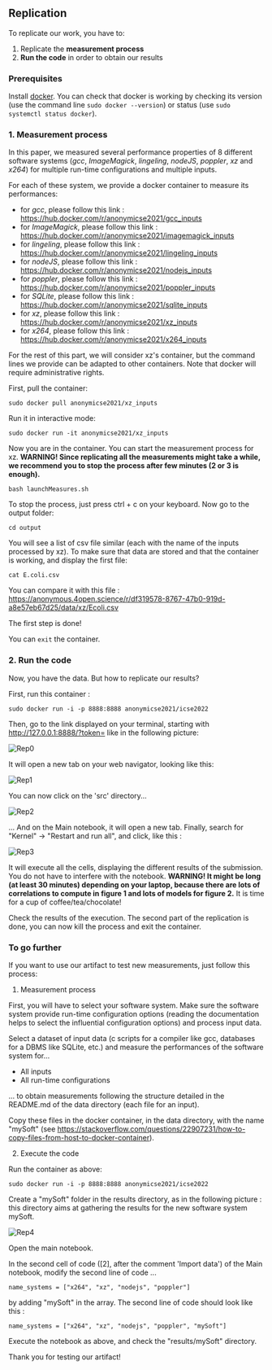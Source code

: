 ## Replication

To replicate our work, you have to:
1. Replicate the **measurement process**
2. **Run the code** in order to obtain our results

### Prerequisites

Install [docker](https://docs.docker.com/get-docker/). You can check that docker is working by checking its version (use the command line ```sudo docker --version```) or status (use ```sudo systemctl status docker```).

### 1. Measurement process

In this paper, we measured several performance properties of 8 different software systems (*gcc*, *ImageMagick*, *lingeling*, *nodeJS*, *poppler*, *xz* and *x264*) for multiple run-time configurations and multiple inputs. 

For each of these system, we provide a docker container to measure its performances:
- for *gcc*, please follow this link : https://hub.docker.com/r/anonymicse2021/gcc_inputs
- for *ImageMagick*, please follow this link : https://hub.docker.com/r/anonymicse2021/imagemagick_inputs
- for *lingeling*, please follow this link : https://hub.docker.com/r/anonymicse2021/lingeling_inputs
- for *nodeJS*, please follow this link : https://hub.docker.com/r/anonymicse2021/nodejs_inputs
- for *poppler*, please follow this link : https://hub.docker.com/r/anonymicse2021/poppler_inputs
- for *SQLite*, please follow this link : https://hub.docker.com/r/anonymicse2021/sqlite_inputs
- for *xz*, please follow this link : https://hub.docker.com/r/anonymicse2021/xz_inputs
- for *x264*, please follow this link : https://hub.docker.com/r/anonymicse2021/x264_inputs

For the rest of this part, we will consider xz's container, but the command lines we provide can be adapted to other containers. Note that docker will require administrative rights.

First, pull the container:

`sudo docker pull anonymicse2021/xz_inputs`

Run it in interactive mode:

`sudo docker run -it anonymicse2021/xz_inputs`

Now you are in the container. You can start the measurement process for xz. **WARNING! Since replicating all the measurements might take a while, we recommend you to stop the process after few minutes (2 or 3 is enough).**

`bash launchMeasures.sh`

To stop the process, just press ctrl + c on your keyboard. Now go to the output folder:

`cd output`

You will see a list of csv file similar (each with the name of the inputs processed by xz). To make sure that data are stored and that the container is working, and display the first file:

`cat E.coli.csv`

You can compare it with this file : https://anonymous.4open.science/r/df319578-8767-47b0-919d-a8e57eb67d25/data/xz/Ecoli.csv

The first step is done!

You can `exit` the container.

### 2. Run the code

Now, you have the data. But how to replicate our results?

First, run this container :

`sudo docker run -i -p 8888:8888 anonymicse2021/icse2022`

Then, go to the link displayed on your terminal, starting with http://127.0.0.1:8888/?token= like in the following picture:

![Rep0](replication0.png)

It will open a new tab on your web navigator, looking like this:

![Rep1](replication1.png)

You can now click on the 'src' directory...

![Rep2](replication2.png)

... And on the Main notebook, it will open a new tab. Finally, search for "Kernel" -> "Restart and run all", and click, like this :

![Rep3](replication3.png)

It will execute all the cells, displaying the different results of the submission.
You do not have to interfere with the notebook.
**WARNING! It might be long (at least 30 minutes) depending on your laptop, because there are lots of correlations to compute in figure 1 and lots of models for figure 2.**
It is time for a cup of coffee/tea/chocolate!

Check the results of the execution. The second part of the replication is done, you can now kill the process and exit the container.

### To go further

If you want to use our artifact to test new measurements, just follow this process:

1. Measurement process

First, you will have to select your software system. Make sure the software system provide run-time configuration options (reading the documentation helps to select the influential configuration options) and process input data.

Select a dataset of input data (c scripts for a compiler like gcc, databases for a DBMS like SQLite, etc.) and measure the performances of the software system for...
- All inputs
- All run-time configurations

... to obtain measurements following the structure detailed in the README.md of the data directory (each file for an input).

Copy these files in the docker container, in the data directory, with the name "mySoft" (see https://stackoverflow.com/questions/22907231/how-to-copy-files-from-host-to-docker-container).

2. Execute the code

Run the container as above:

`sudo docker run -i -p 8888:8888 anonymicse2021/icse2022`

Create a "mySoft" folder in the results directory, as in the following picture : this directory aims at gathering the results for the new software system mySoft.

![Rep4](results/others/replication4.png)

Open the main notebook.

In the second cell of code ([2], after the comment 'Import data') of the Main notebook, modify the second line of code ...

`name_systems = ["x264", "xz", "nodejs", "poppler"]`

by adding "mySoft" in the array. The second line of code should look like this : 

`name_systems = ["x264", "xz", "nodejs", "poppler", "mySoft"]`

Execute the notebook as above, and check the "results/mySoft" directory.

Thank you for testing our artifact!
